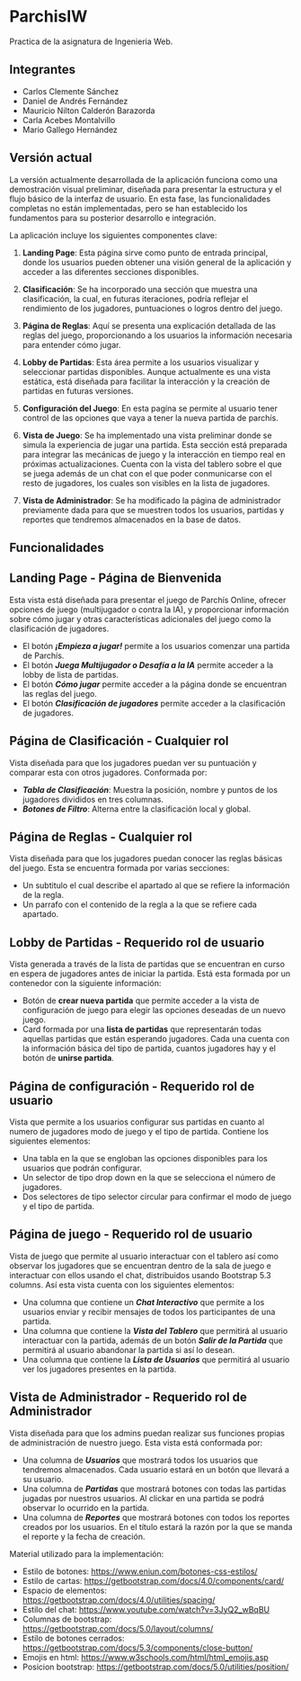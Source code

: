 # ParchisIW
Practica de la asignatura de Ingenieria Web.



## Integrantes
- Carlos Clemente Sánchez
- Daniel de Andrés Fernández
- Mauricio Nilton Calderón Barazorda
- Carla Acebes Montalvillo
- Mario Gallego Hernández



## Versión actual
La versión actualmente desarrollada de la aplicación funciona como una demostración visual preliminar, diseñada para presentar la estructura y el flujo básico de la interfaz de usuario. En esta fase, las funcionalidades completas no están implementadas, pero se han establecido los fundamentos para su posterior desarrollo e integración.

La aplicación incluye los siguientes componentes clave:

1. **Landing Page**: Esta página sirve como punto de entrada principal, donde los usuarios pueden obtener una visión general de la aplicación y acceder a las diferentes secciones disponibles.

2. **Clasificación**: Se ha incorporado una sección que muestra una clasificación, la cual, en futuras iteraciones, podría reflejar el rendimiento de los jugadores, puntuaciones o logros dentro del juego.

3. **Página de Reglas**: Aquí se presenta una explicación detallada de las reglas del juego, proporcionando a los usuarios la información necesaria para entender cómo jugar.

4. **Lobby de Partidas**: Esta área permite a los usuarios visualizar y seleccionar partidas disponibles. Aunque actualmente es una vista estática, está diseñada para facilitar la interacción y la creación de partidas en futuras versiones.

5. **Configuración del Juego**: En esta pagína se permite al usuario tener control de las opciones que vaya a tener la nueva partida de parchís. 

6. **Vista de Juego**: Se ha implementado una vista preliminar donde se simula la experiencia de jugar una partida. Esta sección está preparada para integrar las mecánicas de juego y la interacción en tiempo real en próximas actualizaciones. Cuenta con la vista del tablero sobre el que se juega además de un chat con el que poder conmunicarse con el resto de jugadores, los cuales son visibles en la lista de jugadores. 

7. **Vista de Administrador**: Se ha modificado la página de administrador previamente dada para que se muestren todos los usuarios, partidas y reportes que tendremos almacenados en la base de datos.



## Funcionalidades

## Landing Page - Página de Bienvenida

Esta vista está diseñada para presentar el juego de Parchís Online, ofrecer opciones de juego (multijugador o contra la IA), y proporcionar información sobre cómo jugar y otras características adicionales del juego como la clasificación de jugadores.

- El botón ***¡Empieza a jugar!*** permite a los usuarios comenzar una partida de Parchís.
- El botón ***Juega Multijugador o Desafía a la IA*** permite acceder a la lobby de lista de partidas.
- El botón ***Cómo jugar*** permite acceder a la página donde se encuentran las reglas del juego.
- El botón ***Clasificación de jugadores*** permite acceder a la clasificación de jugadores.

## Página de Clasificación - Cualquier rol

Vista diseñada para que los jugadores puedan ver su puntuación y comparar esta con otros jugadores. Conformada por: 

-   ***Tabla de Clasificación***: Muestra la posición, nombre y puntos de los jugadores divididos en tres columnas.
-   ***Botones de Filtro***: Alterna entre la clasificación local y global.

## Página de Reglas - Cualquier rol

Vista diseñada para que los jugadores puedan conocer las reglas básicas del juego. Esta se encuentra formada por varias secciones:

- Un subtitulo el cual describe el apartado al que se refiere la información de la regla.
- Un parrafo con el contenido de la regla a la que se refiere cada apartado.

## Lobby de Partidas - Requerido rol de usuario

Vista generada a través de la lista de partidas que se encuentran en curso en espera de jugadores antes de iniciar la partida. Está esta formada por un contenedor con la siguiente información:

- Botón de **crear nueva partida** que permite acceder a la vista de configuración de juego para elegir las opciones deseadas de un nuevo juego.
- Card formada por una **lista de partidas** que representarán todas aquellas partidas que están esperando jugadores. Cada una cuenta con la información básica del tipo de partida, cuantos jugadores hay y el botón de **unirse partida**.

## Página de configuración - Requerido rol de usuario

Vista que permite a los usuarios configurar sus partidas en cuanto al numero de jugadores modo de juego y el tipo de partida. Contiene los siguientes elementos:

- Una tabla en la que se engloban las opciones disponibles para los usuarios que podrán configurar.
- Un selector de tipo drop down en la que se selecciona el número de jugadores.
- Dos selectores de tipo selector circular para confirmar el modo de juego y el tipo de partida.

## Página de juego - Requerido rol de usuario

Vista de juego que permite al usuario interactuar con el tablero así como observar los jugadores que se encuentran dentro de la sala de juego e interactuar con ellos usando el chat, distribuidos usando Bootstrap 5.3 columns. Así esta vista cuenta con los siguientes elementos:

- Una columna que contiene un ***Chat Interactivo*** que permite a los usuarios enviar y recibir mensajes de todos los participantes de una partida.
- Una columna que contiene la ***Vista del Tablero*** que permitirá al usuario interactuar con la partida, además de un botón ***Salir de la Partida*** que permitirá al usuario abandonar la partida si así lo desean.
- Una columna que contiene la ***Lista de Usuarios*** que permitirá al usuario ver los jugadores presentes en la partida. 

## Vista de Administrador - Requerido rol de Administrador

Vista diseñada para que los admins puedan realizar sus funciones propias de administración de nuestro juego. Esta vista está conformada por:

- Una columna de ***Usuarios*** que mostrará todos los usuarios que tendremos almacenados. Cada usuario estará en un botón que llevará a su usuario.
- Una columna de ***Partidas*** que mostrará botones con todas las partidas jugadas por nuestros usuarios. Al clickar en una partida se podrá observar lo ocurrido en la partida.
- Una columna de ***Reportes*** que mostrará botones con todos los reportes creados por los usuarios. En el título estará la razón por la que se manda el reporte y la fecha de creación.





Material utilizado para la implementación:
- Estilo de botones: https://www.eniun.com/botones-css-estilos/
- Estilo de cartas: https://getbootstrap.com/docs/4.0/components/card/
- Espacio de elementos: https://getbootstrap.com/docs/4.0/utilities/spacing/
- Estilo del chat: https://www.youtube.com/watch?v=3JyQ2_wBqBU
- Columnas de bootstrap: https://getbootstrap.com/docs/5.0/layout/columns/
- Estilo de botones cerrados: https://getbootstrap.com/docs/5.3/components/close-button/
- Emojis en html: https://www.w3schools.com/html/html_emojis.asp
- Posicion bootstrap: https://getbootstrap.com/docs/5.0/utilities/position/
